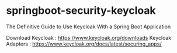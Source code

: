 # springboot-security-keycloak
The Definitive Guide to Use Keycloak With a Spring Boot Application

Download Keycloak : https://www.keycloak.org/downloads
Keycloak Adapters : https://www.keycloak.org/docs/latest/securing_apps/


